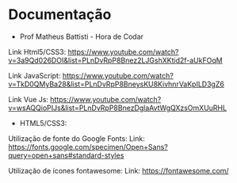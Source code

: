 # Documentação

- Prof Matheus Battisti - Hora de Codar

Link Html5/CSS3: https://www.youtube.com/watch?v=3a9Qd026DOI&list=PLnDvRpP8Bnez2LJGshXKtid2f-aUkFOqM

Link JavaScript: https://www.youtube.com/watch?v=TkD0QMyBa28&list=PLnDvRpP8BneysKU8KivhnrVaKpILD3gZ6

Link Vue Js: https://www.youtube.com/watch?v=wsAQQioPIJs&list=PLnDvRpP8BnezDglaAvtWgQXzsOmXUuRHL

- HTML5/CSS3:

Utilização de fonte do Google Fonts:
Link: https://fonts.google.com/specimen/Open+Sans?query=open+sans#standard-styles 

Utilização de ícones fontawesome:
Link: https://fontawesome.com/